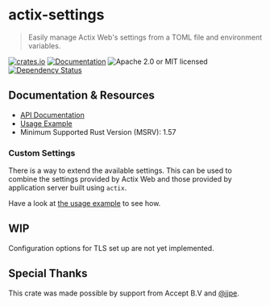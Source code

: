 # actix-settings

> Easily manage Actix Web's settings from a TOML file and environment variables.

[![crates.io](https://img.shields.io/crates/v/actix-settings?label=latest)](https://crates.io/crates/actix-settings)
[![Documentation](https://docs.rs/actix-settings/badge.svg?version=0.5.2)](https://docs.rs/actix-settings/0.5.2)
![Apache 2.0 or MIT licensed](https://img.shields.io/crates/l/actix-settings)
[![Dependency Status](https://deps.rs/crate/actix-settings/0.5.2/status.svg)](https://deps.rs/crate/actix-settings/0.5.2)

## Documentation & Resources

- [API Documentation](https://docs.rs/actix-settings)
- [Usage Example][usage]
- Minimum Supported Rust Version (MSRV): 1.57

### Custom Settings

There is a way to extend the available settings. This can be used to combine the settings provided by Actix Web and those provided by application server built using `actix`.

Have a look at [the usage example][usage] to see how.

## WIP

Configuration options for TLS set up are not yet implemented.

## Special Thanks

This crate was made possible by support from Accept B.V and [@jjpe].

[usage]: https://github.com/actix/actix-extras/blob/master/actix-settings/examples/actix.rs
[@jjpe]: https://github.com/jjpe
